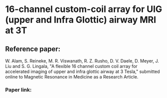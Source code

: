 # 16-channel custom-coil array for UIG (upper and Infra Glottic) airway MRI at 3T
## Reference paper: 
W. Alam, S. Reineke, M. R. Viswanath, R. Z. Rusho, D. V. Daele, D. Meyer, J. Liu and S. G. Lingala, "A flexible 16 channel custom coil array for accelerated imaging of upper and infra glottic airway at 3 Tesla," submitted online to Magnetic Resonance in Medicine as a Research Article.

### Paper link: 
<will be posted once online>
